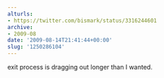 ```yaml
---
alturls:
- https://twitter.com/bismark/status/3316244601
archive:
- 2009-08
date: '2009-08-14T21:41:44+00:00'
slug: '1250286104'
---
```


exit process is dragging out longer than I wanted.

